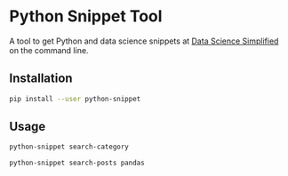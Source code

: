 # Python Snippet Tool

A tool to get Python and data science snippets at [Data Science Simplified](https://mathdatasimplified.com/) on the command line. 

## Installation
```bash
pip install --user python-snippet
```

## Usage
```bash
python-snippet search-category
```

```bash
python-snippet search-posts pandas
```